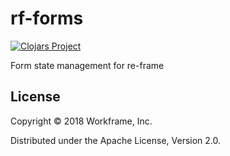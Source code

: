 # rf-forms

[![Clojars Project](https://img.shields.io/clojars/v/com.workframe/rf-forms.svg)](https://clojars.org/com.workframe/rf-forms)

Form state management for re-frame

## License

Copyright © 2018 Workframe, Inc.

Distributed under the Apache License, Version 2.0.
